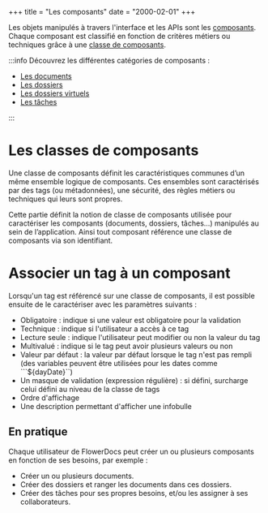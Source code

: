 +++
title = "Les composants"
date = "2000-02-01"
+++


Les objets manipulés à travers l'interface et les APIs sont les [composants](/javadocs/domain/com/flower/docs/domain/component/Component.html). Chaque composant est classifié en fonction de critères métiers ou techniques grâce à une [classe de composants](broken-link.md).

:::info
Découvrez les différentes catégories de composants : 

* [Les documents](broken-link.md)
* [Les dossiers](broken-link.md)
* [Les dossiers virtuels](broken-link.md)
* [Les tâches](broken-link.md)

:::


# Les classes de composants
Une classe de composants définit les caractéristiques communes d’un même ensemble logique de composants. Ces ensembles sont caractérisés par des tags (ou métadonnées), une sécurité, des règles métiers ou techniques qui leurs sont propres.

Cette partie définit la notion de classe de composants utilisée pour caractériser les composants (documents, dossiers, tâches…) manipulés au sein de l’application. Ainsi tout composant référence une classe de composants via son identifiant.

# Associer un tag à un composant

Lorsqu'un tag est référencé sur une classe de composants, il est possible ensuite de le caractériser avec les paramètres suivants : 

* Obligatoire : indique si une valeur est obligatoire pour la validation
* Technique : indique si l'utilisateur a accès à ce tag 
* Lecture seule : indique l'utilisateur peut modifier ou non la valeur du tag
* Multivalué : indique si le tag peut avoir plusieurs valeurs ou non
* Valeur par défaut : la valeur par défaut lorsque le tag n'est pas rempli (des variables peuvent être utilisées pour les dates comme ```${dayDate}``)
* Un masque de validation (expression régulière) : si défini, surcharge celui défini au niveau de la classe de tags
* Ordre d'affichage
* Une description permettant d'afficher une infobulle

## En pratique
Chaque utilisateur de FlowerDocs peut créer un ou plusieurs composants en fonction de ses besoins, par exemple :

* Créer un ou plusieurs documents.
* Créer des dossiers et ranger les documents dans ces dossiers.
* Créer des tâches pour ses propres besoins, et/ou les assigner à ses collaborateurs.